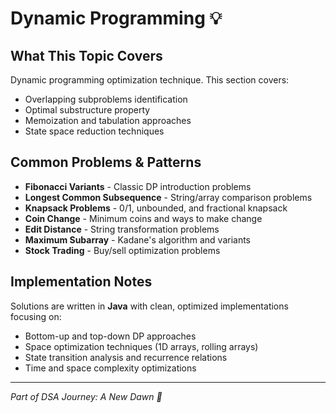 # Dynamic Programming 💡

## What This Topic Covers
Dynamic programming optimization technique. This section covers:
- Overlapping subproblems identification
- Optimal substructure property
- Memoization and tabulation approaches
- State space reduction techniques

## Common Problems & Patterns
- **Fibonacci Variants** - Classic DP introduction problems
- **Longest Common Subsequence** - String/array comparison problems
- **Knapsack Problems** - 0/1, unbounded, and fractional knapsack
- **Coin Change** - Minimum coins and ways to make change
- **Edit Distance** - String transformation problems
- **Maximum Subarray** - Kadane's algorithm and variants
- **Stock Trading** - Buy/sell optimization problems

## Implementation Notes
Solutions are written in **Java** with clean, optimized implementations focusing on:
- Bottom-up and top-down DP approaches
- Space optimization techniques (1D arrays, rolling arrays)
- State transition analysis and recurrence relations
- Time and space complexity optimizations

---
*Part of DSA Journey: A New Dawn 🌅*